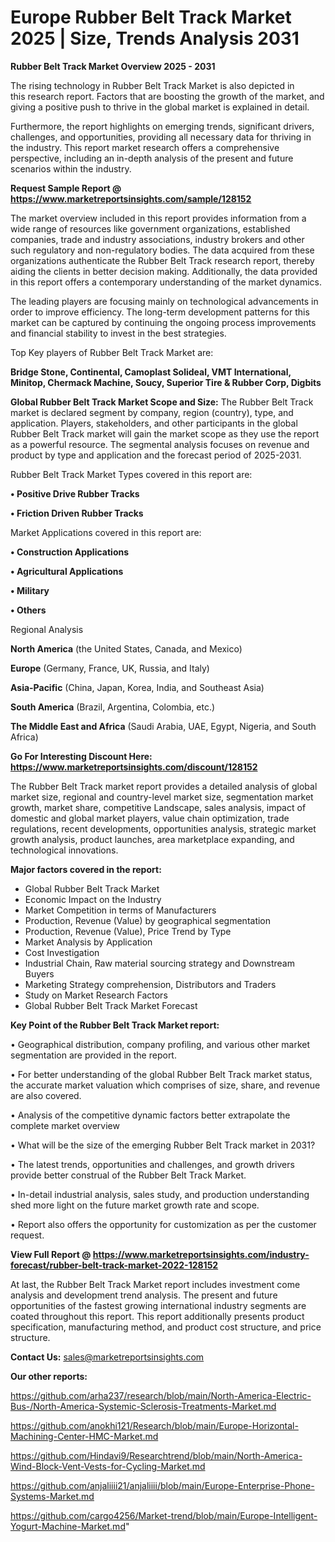  # Europe Rubber Belt Track Market 2025 | Size, Trends Analysis 2031

<Strong> Rubber Belt Track Market Overview 2025 - 2031</strong>

The rising technology in Rubber Belt Track Market is also depicted in this research report. Factors that are boosting the growth of the market, and giving a positive push to thrive in the global market is explained in detail.

Furthermore, the report highlights on emerging trends, significant drivers, challenges, and opportunities, providing all necessary data for thriving in the industry. This report market research offers a comprehensive perspective, including an in-depth analysis of the present and future scenarios within the industry.

<strong>Request Sample Report @ <a href=https://www.marketreportsinsights.com/sample/128152>https://www.marketreportsinsights.com/sample/128152</a></strong>

The market overview included in this report provides information from a wide range of resources like government organizations, established companies, trade and industry associations, industry brokers and other such regulatory and non-regulatory bodies. The data acquired from these organizations authenticate the Rubber Belt Track research report, thereby aiding the clients in better decision making. Additionally, the data provided in this report offers a contemporary understanding of the market dynamics.

The leading players are focusing mainly on technological advancements in order to improve efficiency. The long-term development patterns for this market can be captured by continuing the ongoing process improvements and financial stability to invest in the best strategies.

Top Key players of Rubber Belt Track Market are:

<strong>Bridge Stone, Continental, Camoplast Solideal, VMT International, Minitop, Chermack Machine, Soucy, Superior Tire & Rubber Corp, Digbits</strong>

<strong><b>Global Rubber Belt Track Market Scope and Size:</b></strong>
The Rubber Belt Track market is declared segment by company, region (country), type, and application. Players, stakeholders, and other participants in the global Rubber Belt Track market will gain the market scope as they use the report as a powerful resource. The segmental analysis focuses on revenue and product by type and application and the forecast period of 2025-2031.

Rubber Belt Track Market Types covered in this report are:

<strong>• Positive Drive Rubber Tracks

• Friction Driven Rubber Tracks</strong>

Market Applications covered in this report are:

<strong>• Construction Applications

• Agricultural Applications

• Military

• Others</strong> 

Regional Analysis

<strong>North America</strong> (the United States, Canada, and Mexico)

<strong>Europe</strong> (Germany, France, UK, Russia, and Italy)

<strong>Asia-Pacific</strong> (China, Japan, Korea, India, and Southeast Asia)

<strong>South America</strong> (Brazil, Argentina, Colombia, etc.)

<strong>The Middle East and Africa</strong> (Saudi Arabia, UAE, Egypt, Nigeria, and South Africa)

<strong>Go For Interesting Discount Here: <a href=https://www.marketreportsinsights.com/discount/128152>https://www.marketreportsinsights.com/discount/128152</a></strong>

The Rubber Belt Track market report provides a detailed analysis of global market size, regional and country-level market size, segmentation market growth, market share, competitive Landscape, sales analysis, impact of domestic and global market players, value chain optimization, trade regulations, recent developments, opportunities analysis, strategic market growth analysis, product launches, area marketplace expanding, and technological innovations.

<strong><b>Major factors covered in the report:</b></strong>
<ul>
  <li>Global Rubber Belt Track Market </li>
  <li>Economic Impact on the Industry</li>
  <li>Market Competition in terms of Manufacturers</li>
  <li>Production, Revenue (Value) by geographical segmentation</li>
  <li>Production, Revenue (Value), Price Trend by Type</li>
  <li>Market Analysis by Application</li>
  <li>Cost Investigation</li>
  <li>Industrial Chain, Raw material sourcing strategy and Downstream Buyers</li>
  <li>Marketing Strategy comprehension, Distributors and Traders</li>
  <li>Study on Market Research Factors</li>
  <li>Global Rubber Belt Track Market Forecast</li>
</ul>

<strong><b>Key Point of the Rubber Belt Track Market report:</b></strong>

• Geographical distribution, company profiling, and various other market segmentation are provided in the report.

• For better understanding of the global Rubber Belt Track market status, the accurate market valuation which comprises of size, share, and revenue are also covered.

• Analysis of the competitive dynamic factors better extrapolate the complete market overview

• What will be the size of the emerging Rubber Belt Track market in 2031?

• The latest trends, opportunities and challenges, and growth drivers provide better construal of the Rubber Belt Track Market.

• In-detail industrial analysis, sales study, and production understanding shed more light on the future market growth rate and scope.

• Report also offers the opportunity for customization as per the customer request.

<strong><b>View Full Report @ <a href=https://www.marketreportsinsights.com/industry-forecast/rubber-belt-track-market-2022-128152>https://www.marketreportsinsights.com/industry-forecast/rubber-belt-track-market-2022-128152</a></b></strong>


At last, the Rubber Belt Track Market report includes investment come analysis and development trend analysis. The present and future opportunities of the fastest growing international industry segments are coated throughout this report. This report additionally presents product specification, manufacturing method, and product cost structure, and price structure.

<strong>Contact Us:</strong>
sales@marketreportsinsights.com

<strong>Our other reports:</strong>

<a href=https://github.com/arha237/research/blob/main/North-America-Electric-Bus-/North-America-Systemic-Sclerosis-Treatments-Market.md>https://github.com/arha237/research/blob/main/North-America-Electric-Bus-/North-America-Systemic-Sclerosis-Treatments-Market.md</a>

<a href=https://github.com/anokhi121/Research/blob/main/Europe-Horizontal-Machining-Center-HMC-Market.md>https://github.com/anokhi121/Research/blob/main/Europe-Horizontal-Machining-Center-HMC-Market.md</a>

<a href=https://github.com/Hindavi9/Researchtrend/blob/main/North-America-Wind-Block-Vent-Vests-for-Cycling-Market.md>https://github.com/Hindavi9/Researchtrend/blob/main/North-America-Wind-Block-Vent-Vests-for-Cycling-Market.md</a>

<a href=https://github.com/anjaliiii21/anjaliiii/blob/main/Europe-Enterprise-Phone-Systems-Market.md>https://github.com/anjaliiii21/anjaliiii/blob/main/Europe-Enterprise-Phone-Systems-Market.md</a>

<a href=https://github.com/cargo4256/Market-trend/blob/main/Europe-Intelligent-Yogurt-Machine-Market.md>https://github.com/cargo4256/Market-trend/blob/main/Europe-Intelligent-Yogurt-Machine-Market.md</a>"
